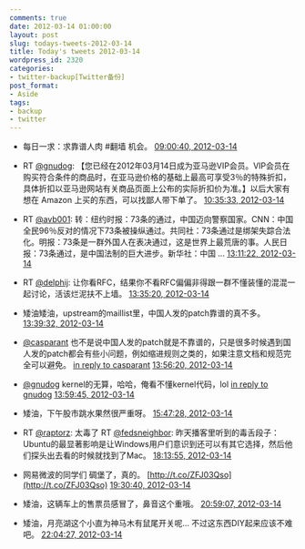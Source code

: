 ```yaml
---
comments: true
date: 2012-03-14 01:00:00
layout: post
slug: todays-tweets-2012-03-14
title: Today's tweets 2012-03-14
wordpress_id: 2320
categories:
- twitter-backup[Twitter备份]
post_format:
- Aside
tags:
- backup
- twitter
---
```





  * 每日一求：求靠谱人肉 #翻墙 机会。 [09:00:40, 2012-03-14](http://twitter.com/gfrog/statuses/179733752149323776)





  * RT [@gnudog](http://twitter.com/gnudog): 【您已经在2012年03月14日成为亚马逊VIP会员。VIP会员在购买符合条件的商品时，在亚马逊价格的基础上最高可享受3％的特殊折扣，具体折扣以亚马逊网站有关商品页面上公布的实际折扣价为准。】以后大家有想在 Amazon 上买的东西，可以找鄙人带下单了。 [10:35:33, 2012-03-14](http://twitter.com/gfrog/statuses/179757629537665024)





  * RT [@avb001](http://twitter.com/avb001): 转：纽约时报：73条的通过，中国迈向警察国家。CNN：中国全民96％反对的情况下73条被操纵通过。共同社：73条通过是绑架失踪合法化。明报：73条是一群外国人在表决通过，这是世界上最荒唐的事。人民日报：73条通过，是中国法制的巨大进步。新华社：中国 ... [13:11:22, 2012-03-14](http://twitter.com/gfrog/statuses/179796842849124352)





  * RT [@delphij](http://twitter.com/delphij): 让你看RFC，结果你不看RFC偏偏非得跟一群不懂装懂的混混一起讨论，活该烂泥扶不上墙。 [13:35:20, 2012-03-14](http://twitter.com/gfrog/statuses/179802874094698496)





  * 矮油矮油，upstream的maillist里，中国人发的patch靠谱的真不多。 [13:39:32, 2012-03-14](http://twitter.com/gfrog/statuses/179803931432599552)





  * [@casparant](http://twitter.com/casparant) 也不是说中国人发的patch就是不靠谱的，只是很多时候遇到国人发的patch都会有些小问题，例如缩进规则之类的，如果注意文档和规范完全可以避免。 [in reply to casparant](http://twitter.com/casparant/statuses/179806307442896896) [13:56:20, 2012-03-14](http://twitter.com/gfrog/statuses/179808158280192000)





  * [@gnudog](http://twitter.com/gnudog) kernel的无算，哈哈，俺看不懂kernel代码，lol [in reply to gnudog](http://twitter.com/gnudog/statuses/179808203612233728) [13:59:45, 2012-03-14](http://twitter.com/gfrog/statuses/179809020171915265)





  * 矮油，下午股市跳水果然很严重呀。 [15:47:28, 2012-03-14](http://twitter.com/gfrog/statuses/179836127505686529)





  * RT [@raptorz](http://twitter.com/raptorz): 太毒了 RT [@fedsneighbor](http://twitter.com/fedsneighbor): 昨天播客里听到的毒舌段子：Ubuntu的最显著影响是让Windows用户们意识到还可以有其它选择，然后他们探头出去看的时候就找到了Mac。 [18:13:55, 2012-03-14](http://twitter.com/gfrog/statuses/179872981034610688)





  * 网易微波的同学们 碉堡了，真的。 [http://t.co/ZFJ03Qso](http://t.co/ZFJ03Qso) [19:30:40, 2012-03-14](http://twitter.com/gfrog/statuses/179892297419325441)





  * 矮油，这辆车上的售票员感冒了，鼻音这个重哦。 [20:59:07, 2012-03-14](http://twitter.com/gfrog/statuses/179914556288663553)





  * 矮油，月亮湖这个小直为神马木有鼠尾开关呢… 不过这东西DIY起来应该不难吧。 [22:04:27, 2012-03-14](http://twitter.com/gfrog/statuses/179930997457031168)




